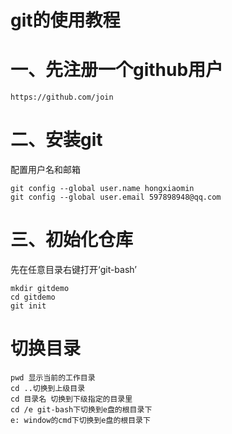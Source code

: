 # git的使用教程

# 一、先注册一个github用户
```
https://github.com/join
```

# 二、安装git
配置用户名和邮箱
```
git config --global user.name hongxiaomin
git config --global user.email 597898948@qq.com
```

# 三、初始化仓库
先在任意目录右键打开‘git-bash’
```
mkdir gitdemo
cd gitdemo
git init
```
# 切换目录
```
pwd 显示当前的工作目录
cd ..切换到上级目录
cd 目录名 切换到下级指定的目录里
cd /e git-bash下切换到e盘的根目录下
e: window的cmd下切换到e盘的根目录下
```
